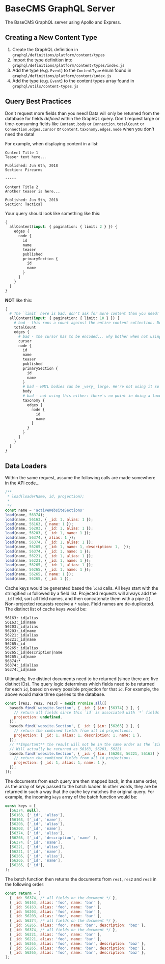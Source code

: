 # BaseCMS GraphQL Server
The BaseCMS GraphQL server using Apollo and Express.

## Creating a New Content Type
1. Create the GraphQL definition in `graphql/definitions/platform/content/types`
2. Import the type definition into `graphql/definitions/platform/content/types/index.js`
3. Add the type (e.g. `Event`) to the `ContentType` enum found in `graphql/definitions/platform/content/index.js`
4. Add the type (e.g. `Event`) to the content types array found in `graphql/utils/content-types.js`

## Query Best Practices
Don't request more fields than you need! Data will only be returned from the database for fields _defined_ within the GraphQL query. Don't request large or time-consuming fields like `Content.body` or `Connection.totalCount` or `Connection.edges.cursor` or `Content.taxonomy.edges.node` when you don't need the data!

For example, when displaying content in a list:
```
Content Title 1
Teaser text here...

Published: Jun 6th, 2018
Section: Firearms

-----

Content Title 2
Another teaser is here...

Published: Jun 5th, 2018
Section: Tactical
```
Your query should look like something like this:
```graphql
{
  allContent(input: { pagination: { limit: 2 } }) {
    edges {
      node {
        id
        name
        teaser
        published
        primarySection {
          id
          name
        }
      }
    }
  }
}
```
**NOT** like this:
```graphql
{
  # The `limit` here is bad, don't ask for more content than you need!
  allContent(input: { pagination: { limit: 10 } }) {
    # bad - this runs a count against the entire content collection. Don't do it unless you need it.
    totalCount
    edges {
      # bad - the cursor has to be encoded... why bother when not using?
      cursor
      node {
        id
        name
        teaser
        published
        primarySection {
          id
          name
        }
        # bad - HMTL bodies can be _very_ large. We're not using it so don't request it. :)
        body
        # bad - not using this either: there's no point in doing a taxonomy query.
        taxonomy {
          edges {
            node {
              id
              name
            }
          }
        }
      }
    }
  }
}
```
## Data Loaders
Within the same request, assume the following calls are made somewhere in the API code...
```js
/**
 * load(loaderName, id, projection);
 *
 */
const name = 'activeWebsiteSections'
load(name, 56374);
load(name, 56163, { _id: 1, alias: 1 });
load(name, 56163, { name: 1 });
load(name, 56203, { _id: 1, alias: 1 });
load(name, 56203, { _id: 1, name: 1 });
load(name, 56374, { alias: 1 });
load(name, 56374, { _id: 1, alias: 1 });
load(name, 56265, { _id: 1, name: 1, description: 1,  });
load(name, 56374, { _id: 1, name: 1 });
load(name, 56221, { _id: 1, alias: 1 });
load(name, 56221, { _id: 1, name: 1 });
load(name, 56265, { _id: 1, alias: 1 });
load(name, 56265, { _id: 1, name: 1 });
load(name, 56265, { name: 1 });
load(name, 56265, { _id: 1 });
```

Cache keys would be generated based the `load` calls. All keys start with the stringified `id` followed by a field list.  Projected requests will always add the `_id` field, sort all field names, and then concatenate them with a pipe (`|`). Non-projected requests receive a `*` value. Field names are de-duplicated. The distinct list of cache keys would be:
```
56163:_id|alias
56163:_id|name
56203:_id|alias
56203:_id|name
56221:_id|alias
56221:_id|name
56265:_id
56265:_id|alias
56265:_id|description|name
56265:_id|name
56374:*
56374:_id|alias
56374:_id|name
```

Ultimately, five distinct documents need to be returned (since there are five distinct IDs). The query logic determines which fields need to be returned for each `id`, based on every possible projection for that `id`. For example, the above would make three queries to the database.
```js
const [res1, res2, res3] = await Promise.all([
  basedb.find('website.Section', { _id: { $in: [56374] } }, {
    // return all fields since this `id` is associated with `*` fields
    projection: undefined,
  });
  basedb.find('website.Section', { _id: { $in: [56265] } }, {
    // return the combined fields from all id projections.
    projection: { _id: 1, alias: 1, description: 1, name: 1 },
  });
  // **Important** the result will not be in the same order as the `$in` array!
  // Will actually be returned as 56163, 56203, 56221
  basedb.find('website.Section', { _id: { $in: [56203, 56221, 56163] } }, {
    // return the combined fields from all id projections.
    projection: { _id: 1, alias: 1, name: 1 },
  });
]);
```

The documents from each query are then mapped back, in the same order, as the array of keys passed to the batch loader. In other words, they are be returned in such a way that the cache key matches the original query. For example, the incoming `keys` array of the batch function would be:
```js
const keys = [
  [56374, null],
  [56163, ['_id', 'alias'],
  [56163, ['_id', 'name'],
  [56203, ['_id', 'alias'],
  [56203, ['_id', 'name'],
  [56374, ['_id', 'alias'],
  [56265, ['_id', 'description', 'name' ],
  [56374, ['_id', 'name'],
  [56221, ['_id', 'alias'],
  [56221, ['_id', 'name'],
  [56265, ['_id', 'alias'],
  [56265, ['_id', 'name'],
  [56265, ['_id'],
];
```
The batch function then returns the documents from `res1`, `res2` and `res3` in the following order:
```js
const return = [
  { _id: 56374, /* all fields on the document */ },
  { _id: 56163, alias: 'foo', name: 'bar' },
  { _id: 56163, alias: 'foo', name: 'bar' },
  { _id: 56203, alias: 'foo', name: 'bar' },
  { _id: 56203, alias: 'foo', name: 'bar' },
  { _id: 56374, /* all fields on the document */ },
  { _id: 56265, alias: 'foo', name: 'bar', description: 'baz' },
  { _id: 56374, /* all fields on the document */ },
  { _id: 56221, alias: 'foo', name: 'bar' },
  { _id: 56221, alias: 'foo', name: 'bar' },
  { _id: 56265, alias: 'foo', name: 'bar', description: 'baz' },
  { _id: 56265, alias: 'foo', name: 'bar', description: 'baz' },
  { _id: 56265, alias: 'foo', name: 'bar', description: 'baz' },
];
```

